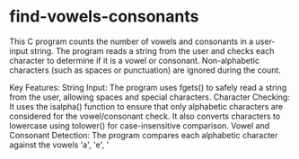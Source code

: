 # find-vowels-consonants
This C program counts the number of vowels and consonants in a user-input string. The program reads a string from the user and checks each character to determine if it is a vowel or consonant. Non-alphabetic characters (such as spaces or punctuation) are ignored during the count.

Key Features:
String Input: The program uses fgets() to safely read a string from the user, allowing spaces and special characters.
Character Checking: It uses the isalpha() function to ensure that only alphabetic characters are considered for the vowel/consonant check. It also converts characters to lowercase using tolower() for case-insensitive comparison.
Vowel and Consonant Detection: The program compares each alphabetic character against the vowels 'a', 'e', '
